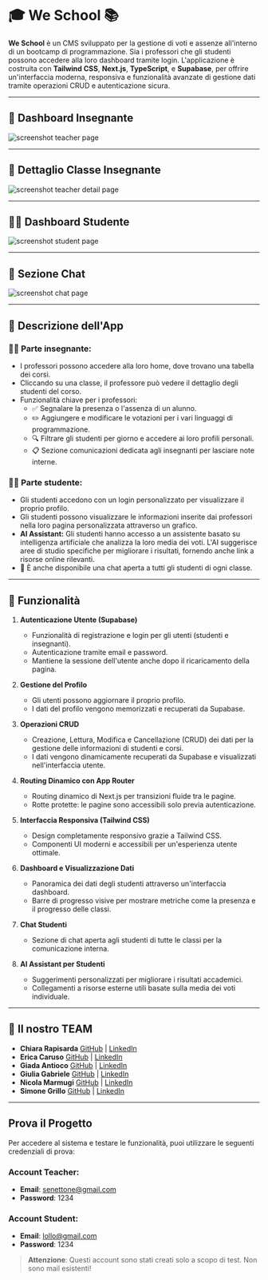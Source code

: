 # 🎓 **We School** 📚

**We School** è un CMS sviluppato per la gestione di voti e assenze all'interno di un bootcamp di programmazione. Sia i professori che gli studenti possono accedere alla loro dashboard tramite login. L'applicazione è costruita con **Tailwind CSS**, **Next.js**, **TypeScript**, e **Supabase**, per offrire un'interfaccia moderna, responsiva e funzionalità avanzate di gestione dati tramite operazioni CRUD e autenticazione sicura.

---

## 🚪 **Dashboard Insegnante**

![screenshot teacher page](https://github.com/giadantioco/weschool/blob/main/public/img/screenshot-teacher.png)

---

## 📝 **Dettaglio Classe Insegnante**

![screenshot teacher detail page](https://github.com/giadantioco/weschool/blob/main/public/img/screenshot-teacher-detail.png)

---

## 🧑‍🎓 **Dashboard Studente**

![screenshot student page](https://github.com/giadantioco/weschool/blob/main/public/img/screenshot-stuent.png)

---

## 💬 **Sezione Chat**

![screenshot chat page](https://github.com/giadantioco/weschool/blob/main/public/img/screenshot-chat.png)

---

## 📖 **Descrizione dell'App**

### 👩‍🏫 **Parte insegnante**:

- I professori possono accedere alla loro home, dove trovano una tabella dei corsi.
- Cliccando su una classe, il professore può vedere il dettaglio degli studenti del corso.
- Funzionalità chiave per i professori:
  - ✅ Segnalare la presenza o l'assenza di un alunno.
  - ✏️ Aggiungere e modificare le votazioni per i vari linguaggi di programmazione.
  - 🔍 Filtrare gli studenti per giorno e accedere ai loro profili personali.
  - 📋 Sezione comunicazioni dedicata agli insegnanti per lasciare note interne.

### 👨‍🎓 **Parte studente**:

- Gli studenti accedono con un login personalizzato per visualizzare il proprio profilo.
- Gli studenti possono visualizzare le informazioni inserite dai professori nella loro pagina personalizzata attraverso un grafico.
- **AI Assistant:** Gli studenti hanno accesso a un assistente basato su intelligenza artificiale che analizza la loro media dei voti. L'AI suggerisce aree di studio specifiche per migliorare i risultati, fornendo anche link a risorse online rilevanti.
- 💬 È anche disponibile una chat aperta a tutti gli studenti di ogni classe.

---

## 🔧 **Funzionalità**

1. **Autenticazione Utente (Supabase)**

   - Funzionalità di registrazione e login per gli utenti (studenti e insegnanti).
   - Autenticazione tramite email e password.
   - Mantiene la sessione dell'utente anche dopo il ricaricamento della pagina.

2. **Gestione del Profilo**

   - Gli utenti possono aggiornare il proprio profilo.
   - I dati del profilo vengono memorizzati e recuperati da Supabase.

3. **Operazioni CRUD**

   - Creazione, Lettura, Modifica e Cancellazione (CRUD) dei dati per la gestione delle informazioni di studenti e corsi.
   - I dati vengono dinamicamente recuperati da Supabase e visualizzati nell'interfaccia utente.

4. **Routing Dinamico con App Router**

   - Routing dinamico di Next.js per transizioni fluide tra le pagine.
   - Rotte protette: le pagine sono accessibili solo previa autenticazione.

5. **Interfaccia Responsiva (Tailwind CSS)**

   - Design completamente responsivo grazie a Tailwind CSS.
   - Componenti UI moderni e accessibili per un'esperienza utente ottimale.

6. **Dashboard e Visualizzazione Dati**

   - Panoramica dei dati degli studenti attraverso un'interfaccia dashboard.
   - Barre di progresso visive per mostrare metriche come la presenza e il progresso delle classi.

7. **Chat Studenti**

   - Sezione di chat aperta agli studenti di tutte le classi per la comunicazione interna.

8. **AI Assistant per Studenti**

   - Suggerimenti personalizzati per migliorare i risultati accademici.
   - Collegamenti a risorse esterne utili basate sulla media dei voti individuale.

---

## 👥 **Il nostro TEAM**

- **Chiara Rapisarda** [GitHub](https://github.com/Ciaranatalie) | [LinkedIn](https://www.linkedin.com/in/chiara-rapisarda/)
- **Erica Caruso** [GitHub](https://github.com/Ericaruso) | [LinkedIn](https://www.linkedin.com/in/erica-caruso-680883284/)
- **Giada Antioco** [GitHub](https://github.com/giadantioco) | [LinkedIn](https://www.linkedin.com/in/giada-antioco/)
- **Giulia Gabriele** [GitHub](https://github.com/Jiyuunn) | [LinkedIn](https://www.linkedin.com/in/giuliagabriele97/)
- **Nicola Marmugi** [GitHub](https://github.com/nmarmugi) | [LinkedIn](https://www.linkedin.com/in/nicola-marmugi-2860b022a/)
- **Simone Grillo** [GitHub](https://github.com/SimonJ933) | [LinkedIn](https://www.linkedin.com/in/simone-grillo/)

---

## Prova il Progetto

Per accedere al sistema e testare le funzionalità, puoi utilizzare le seguenti credenziali di prova:

### Account Teacher:
- **Email**: senettone@gmail.com
- **Password**: 1234

### Account Student:
- **Email**: lollo@gmail.com
- **Password**: 1234

> **Attenzione**: Questi account sono stati creati solo a scopo di test. Non sono mail esistenti!

